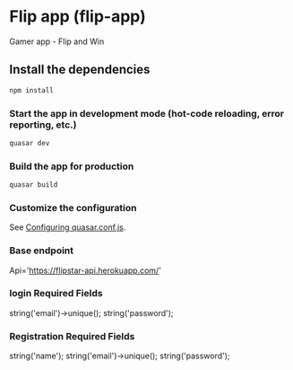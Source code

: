 # Flip app (flip-app)

Gamer app - Flip and Win

## Install the dependencies
```bash
npm install
```

### Start the app in development mode (hot-code reloading, error reporting, etc.)
```bash
quasar dev
```


### Build the app for production
```bash
quasar build
```

### Customize the configuration
See [Configuring quasar.conf.js](https://quasar.dev/quasar-cli/quasar-conf-js).

### Base endpoint
Api='https://flipstar-api.herokuapp.com/'

### login Required Fields
string('email')->unique();
string('password');

### Registration Required Fields
string('name');
string('email')->unique();
string('password');
